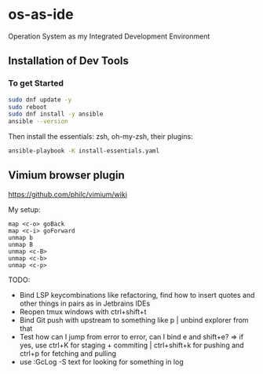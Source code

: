 # os-as-ide
Operation System as my Integrated Development Environment

## Installation of Dev Tools
### To get Started
```sh
sudo dnf update -y
sudo reboot
sudo dnf install -y ansible
ansible --version
```
Then install the essentials: zsh, oh-my-zsh, their plugins:
```sh
ansible-playbook -K install-essentials.yaml
```

## Vimium browser plugin
https://github.com/philc/vimium/wiki

My setup:
```
map <c-o> goBack
map <c-i> goForward
unmap b
unmap B
unmap <c-B>
unmap <c-b>
unmap <c-p>
```

TODO:
- Bind LSP keycombinations like refactoring, find how to insert quotes and other things in pairs as in Jetbrains IDEs
- Reopen tmux windows with ctrl+shift+t
- Bind Git push with upstream to something like <leader>p | unbind explorer from that
- Test how can I jump from error to error, can I bind <leader>e and <leader>shift+e? => if yes, use ctrl+K for staging + commiting | ctrl+shift+k for pushing and ctrl+p for fetching and pulling
- use :GcLog -S text for looking for something in log
